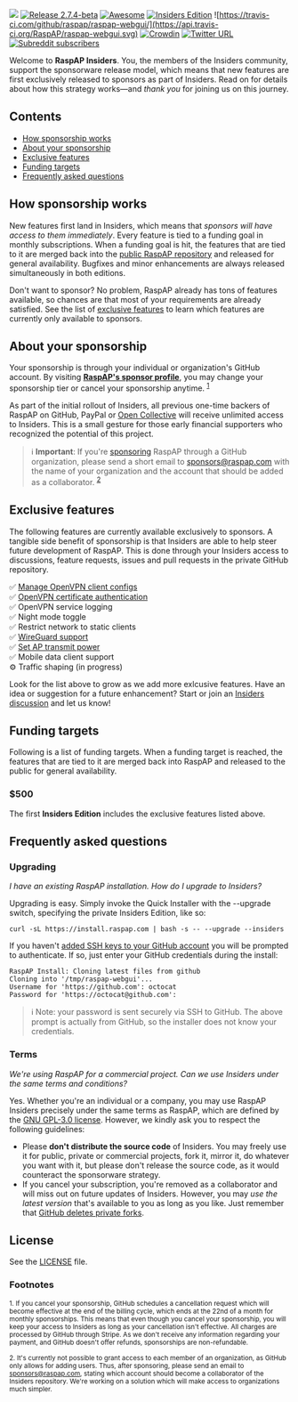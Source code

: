 ![](https://i.imgur.com/FRU1tXF.png)
[![Release 2.7.4-beta](https://img.shields.io/badge/release-2.7.4beta-green)](https://github.com/raspap/raspap-insiders/releases) [![Awesome](https://awesome.re/badge.svg)](https://github.com/thibmaek/awesome-raspberry-pi) [![Insiders Edition](https://img.shields.io/static/v1?label=Insiders%20Edition&message=%E2%9D%A4&logo=GitHub&color=ff69b4)](https://github.com/sponsors/RaspAP) ![https://travis-ci.com/github/raspap/raspap-webgui/](https://api.travis-ci.org/RaspAP/raspap-webgui.svg) [![Crowdin](https://badges.crowdin.net/raspap/localized.svg)](https://crowdin.com/project/raspap) [![Twitter URL](https://img.shields.io/twitter/url?label=%40RaspAP&logoColor=%23d8224c&url=https%3A%2F%2Ftwitter.com%2Frasp_ap)](https://twitter.com/rasp_ap) [![Subreddit subscribers](https://img.shields.io/reddit/subreddit-subscribers/RaspAP?style=social)](https://www.reddit.com/r/RaspAP/)

Welcome to **RaspAP Insiders**. You, the members of the Insiders community, support the sponsorware release model, which means that new features are first exclusively released to sponsors as part of Insiders. Read on for details about how this strategy works—and *thank you* for joining us on this journey.

## Contents

 - [How sponsorship works](#how-sponsorship-works)
 - [About your sponsorship](#about-your-sponsorship)
 - [Exclusive features](#exclusive-features)
 - [Funding targets](#funding-targets)
 - [Frequently asked questions](#frequently-asked-questions)

## How sponsorship works
New features first land in Insiders, which means that *sponsors will have access to them immediately*. Every feature is tied to a funding goal in monthly subscriptions. When a funding goal is hit, the features that are tied to it are merged back into the [public RaspAP repository](https://github.com/RaspAP/raspap-webgui) and released for general availability. Bugfixes and minor enhancements are always released simultaneously in both editions.

Don't want to sponsor? No problem, RaspAP already has tons of features available, so chances are that most of your requirements are already satisfied. See the list of [exclusive features](#exclusive-features) to learn which features are currently only available to sponsors.

## About your sponsorship
Your sponsorship is through your individual or organization's GitHub account. By visiting [**RaspAP's sponsor profile**](https://github.com/sponsors/RaspAP), you may change your sponsorship tier or cancel your sponsorship anytime. <sup>[1](#footnote-1)</sup>

As part of the initial rollout of Insiders, all previous one-time backers of RaspAP on GitHub, PayPal or [Open Collective](https://opencollective.com/raspap) will receive unlimited access to Insiders. This is a small gesture for those early financial supporters who recognized the potential of this project.


> ℹ️ **Important**: If you're [sponsoring](https://github.com/sponsors/RaspAP) RaspAP through a GitHub organization, please send a short email to [sponsors@raspap.com](mailto:sponsors@raspap.com) with the name of your organization and the account that should be added as a collaborator. <sup>[2](#footnote-2)</sup>

## Exclusive features
The following features are currently available exclusively to sponsors. A tangible side benefit of sponsorship is that Insiders are able to help steer future development of RaspAP. This is done through your Insiders access to discussions, feature requests, issues and pull requests in the private GitHub repository.

✅ [Manage OpenVPN client configs](https://docs.raspap.com/openvpn/#multiple-client-configs)  
✅ [OpenVPN certificate authentication](https://docs.raspap.com/openvpn/#certificate-authentication)      
✅ OpenVPN service logging  
✅ Night mode toggle  
✅ Restrict network to static clients  
✅ [WireGuard support](https://docs.raspap.com/wireguard/)  
✅ [Set AP transmit power](https://docs.raspap.com/ap-basics/#transmit-power)  
✅ Mobile data client support  
⚙️ Traffic shaping (in progress)  

Look for the list above to grow as we add more exlcusive features. Have an idea or suggestion for a future enhancement? Start or join an [Insiders discussion](https://github.com/RaspAP/raspap-insiders/discussions) and let us know!

## Funding targets
Following is a list of funding targets. When a funding target is reached, the features that are tied to it are merged back into RaspAP and released to the public for general availability.

### $500 
The first **Insiders Edition** includes the exclusive features listed above.

## Frequently asked questions

### Upgrading
*I have an existing RaspAP installation. How do I upgrade to Insiders?*

Upgrading is easy. Simply invoke the Quick Installer with the --upgrade switch, specifying the private Insiders Edition, like so:

```
curl -sL https://install.raspap.com | bash -s -- --upgrade --insiders
```

If you haven't [added SSH keys to your GitHub account](https://docs.github.com/en/github/authenticating-to-github/connecting-to-github-with-ssh) you will be prompted to authenticate. If so, just enter your GitHub credentials during the install:

```
RaspAP Install: Cloning latest files from github
Cloning into '/tmp/raspap-webgui'...
Username for 'https://github.com': octocat
Password for 'https://octocat@github.com':
```

> ℹ️  Note: your password is sent securely via SSH to GitHub. The above prompt is actually from GitHub, so the installer does not know your credentials.

### Terms
*We're using RaspAP for a commercial project. Can we use Insiders under the same terms and conditions?*

Yes. Whether you're an individual or a company, you may use RaspAP Insiders precisely under the same terms as RaspAP, which are defined by the [GNU GPL-3.0 license](https://github.com/RaspAP/raspap-insiders/blob/master/LICENSE). However, we kindly ask you to respect the following guidelines:

* Please **don't distribute the source code** of Insiders. You may freely use it for public, private or commercial projects, fork it, mirror it, do whatever you want with it, but please don't release the source code, as it would counteract the sponsorware strategy.
* If you cancel your subscription, you're removed as a collaborator and will miss out on future updates of Insiders. However, you may *use the latest version* that's available to you as long as you like. Just remember that [GitHub deletes private forks](https://docs.github.com/en/github/setting-up-and-managing-your-github-user-account/removing-a-collaborator-from-a-personal-repository).

## License
See the [LICENSE](./LICENSE) file.

### Footnotes

<sub><a name="footnote-1"></a>1. If you cancel your sponsorship, GitHub schedules a cancellation request which will become effective at the end of the billing cycle, which ends at the 22nd of a month for monthly sponsorships. This means that even though you cancel your sponsorship, you will keep your access to Insiders as long as your cancellation isn't effective. All charges are processed by GitHub through Stripe. As we don't receive any information regarding your payment, and GitHub doesn't offer refunds, sponsorships are non-refundable.</sub>

<sub><a name="footnote-2"></a>2. It's currently not possible to grant access to each member of an organization, as GitHub only allows for adding users. Thus, after sponsoring, please send an email to sponsors@raspap.com, stating which account should become a collaborator of the Insiders repository. We're working on a solution which will make access to organizations much simpler.</sub>
